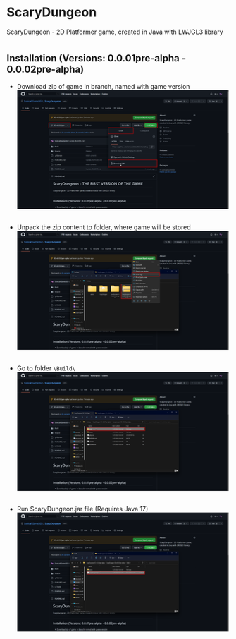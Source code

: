 # ScaryDungeon
ScaryDungeon - 2D Platformer game, created in Java with LWJGL3 library
# 
## Installation (Versions: 0.0.01pre-alpha - 0.0.02pre-alpha)
  - Download zip of game in branch, named with game version
![How to download zip of game tutorial](/assets/images/readme/downloadziptutorial.png)
## 
  - Unpack the zip content to folder, where game will be stored
![How to unpack zip tutorial](/assets/images/readme/unpackziptutorial.png)
## 
  - Go to folder `\Build\`
![How to find folder with game](/assets/images/readme/findfolderwithgametutorial.png)
## 
  - Run ScaryDungeon.jar file (Requires Java 17)
![How to run game](/assets/images/readme/gamefileruntutorial.png)

